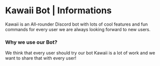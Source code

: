 # Kawaii Bot | Informations
Kawaii is an All-rounder Discord bot with lots of cool features and fun commands for every user we are always looking forward to new users.

### Why we use our Bot?
We think that every user should try our bot Kawaii is a lot of work and we want to share that with every user!

